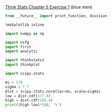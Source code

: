 [Think Stats Chapter 5 Exercise 1](http://greenteapress.com/thinkstats2/html/thinkstats2006.html#toc50) (blue men)

```python
from __future__ import print_function, division

%matplotlib inline

import numpy as np

import nsfg
import first
import analytic

import thinkstats2
import thinkplot

import scipy.stats

mu = 178
sigma = 7.7
dist = scipy.stats.norm(loc=mu, scale=sigma)
low = dist.cdf(177.8)
high = dist.cdf(185.4)
print((high-low)*100, '%')
```
